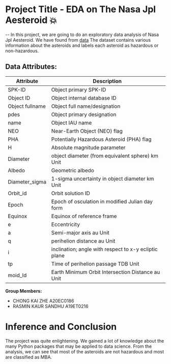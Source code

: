 # Project Title - EDA on The Nasa Jpl Aesteroid :boom:
--
In this project, we are going to do an exploratory data analysis of Nasa Jpl Aesteroid. We have found from [data](https://www.kaggle.com/datasets/sakhawat18/asteroid-dataset) The dataset contains various information about the asteroids and labels each asteroid as hazardous or non-hazardous.

## Data Attributes:

| Attribute | Description|
| ------ | ------ |
|SPK-ID | Object primary SPK-ID|
|Object ID| Object internal database ID|
|Object fullname| Object full name/designation|
|pdes| Object primary designation|
|name| Object IAU name|
|NEO| Near-Earth Object (NEO) flag|
|PHA| Potentially Hazardous Asteroid (PHA) flag|
|H| Absolute magnitude parameter|
|Diameter| object diameter (from equivalent sphere) km Unit|
|Albedo| Geometric albedo|
|Diameter_sigma| 1-sigma uncertainty in object diameter km Unit|
|Orbit_id| Orbit solution ID|
|Epoch| Epoch of osculation in modified Julian day form|
|Equinox| Equinox of reference frame|
|e| Eccentricity|
|a| Semi-major axis au Unit|
|q| perihelion distance au Unit|
|i| inclination; angle with respect to x-y ecliptic plane|
|tp| Time of perihelion passage TDB Unit|
|moid_ld| Earth Minimum Orbit Intersection Distance au Unit|



**Group Members:**

- CHONG KAI ZHE A20EC0186
- RASMIN KAUR SANDHU A19ET0216

# Inference and Conclusion

The project was quite enlightening. We gained a lot of knowledge about the many Python packages that may be applied to data science. From the analysis, we can see that most of the asteroids are not hazardous and most are classified as MBA.
